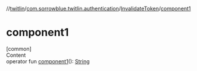 //[twitlin](../../index.md)/[com.sorrowblue.twitlin.authentication](../index.md)/[InvalidateToken](index.md)/[component1](component1.md)



# component1  
[common]  
Content  
operator fun [component1](component1.md)(): [String](https://kotlinlang.org/api/latest/jvm/stdlib/kotlin/-string/index.html)  



